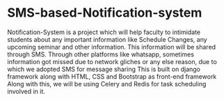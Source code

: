 # SMS-based-Notification-system
Notification-System is a project which will help faculty to intimidate students about any important information like Schedule Changes, any upcoming seminar and other information. This information will be shared through SMS. Through other platforms like whatsapp, sometimes information got missed due to network gliches or any else reason, due to which we adopted SMS for message sharing This is built on django framework along with HTML, CSS and Bootstrap as front-end framework Along with this, we will be using Celery and Redis for task scheduling involved in it.
